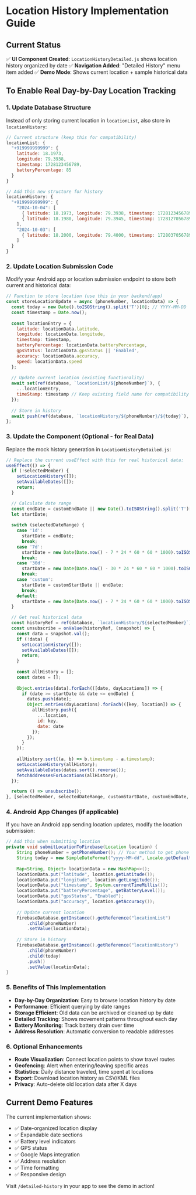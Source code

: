 # Location History Implementation Guide

## Current Status
✅ **UI Component Created**: `LocationHistoryDetailed.js` shows location history organized by date
✅ **Navigation Added**: "Detailed History" menu item added
✅ **Demo Mode**: Shows current location + sample historical data

## To Enable Real Day-by-Day Location Tracking

### 1. Update Database Structure

Instead of only storing current location in `locationList`, also store in `locationHistory`:

```javascript
// Current structure (keep this for compatibility)
locationList: {
  "+919999999999": { 
    latitude: 18.1973, 
    longitude: 79.3938, 
    timestamp: 1728123456789, 
    batteryPercentage: 85 
  }
}

// Add this new structure for history
locationHistory: {
  "+919999999999": {
    "2024-10-04": [
      { latitude: 18.1973, longitude: 79.3938, timestamp: 1728123456789, batteryPercentage: 85, gpsStatus: "Enabled" },
      { latitude: 18.1980, longitude: 79.3945, timestamp: 1728127056789, batteryPercentage: 82, gpsStatus: "Enabled" }
    ],
    "2024-10-03": [
      { latitude: 18.2000, longitude: 79.4000, timestamp: 1728037056789, batteryPercentage: 78, gpsStatus: "Enabled" }
    ]
  }
}
```

### 2. Update Location Submission Code

Modify your Android app or location submission endpoint to store both current and historical data:

```javascript
// Function to store location (use this in your backend/app)
const storeLocationUpdate = async (phoneNumber, locationData) => {
  const today = new Date().toISOString().split('T')[0]; // YYYY-MM-DD
  const timestamp = Date.now();
  
  const locationEntry = {
    latitude: locationData.latitude,
    longitude: locationData.longitude,
    timestamp: timestamp,
    batteryPercentage: locationData.batteryPercentage,
    gpsStatus: locationData.gpsStatus || 'Enabled',
    accuracy: locationData.accuracy,
    speed: locationData.speed
  };
  
  // Update current location (existing functionality)
  await set(ref(database, `locationList/${phoneNumber}`), {
    ...locationEntry,
    timeStamp: timestamp // Keep existing field name for compatibility
  });
  
  // Store in history
  await push(ref(database, `locationHistory/${phoneNumber}/${today}`), locationEntry);
};
```

### 3. Update the Component (Optional - for Real Data)

Replace the mock history generation in `LocationHistoryDetailed.js`:

```javascript
// Replace the current useEffect with this for real historical data:
useEffect(() => {
  if (!selectedMember) {
    setLocationHistory([]);
    setAvailableDates([]);
    return;
  }

  // Calculate date range
  const endDate = customEndDate || new Date().toISOString().split('T')[0];
  let startDate;
  
  switch (selectedDateRange) {
    case '1d':
      startDate = endDate;
      break;
    case '7d':
      startDate = new Date(Date.now() - 7 * 24 * 60 * 60 * 1000).toISOString().split('T')[0];
      break;
    case '30d':
      startDate = new Date(Date.now() - 30 * 24 * 60 * 60 * 1000).toISOString().split('T')[0];
      break;
    case 'custom':
      startDate = customStartDate || endDate;
      break;
    default:
      startDate = new Date(Date.now() - 7 * 24 * 60 * 60 * 1000).toISOString().split('T')[0];
  }

  // Get real historical data
  const historyRef = ref(database, `locationHistory/${selectedMember}`);
  const unsubscribe = onValue(historyRef, (snapshot) => {
    const data = snapshot.val();
    if (!data) {
      setLocationHistory([]);
      setAvailableDates([]);
      return;
    }
    
    const allHistory = [];
    const dates = [];
    
    Object.entries(data).forEach(([date, dayLocations]) => {
      if (date >= startDate && date <= endDate) {
        dates.push(date);
        Object.entries(dayLocations).forEach(([key, location]) => {
          allHistory.push({
            ...location,
            id: key,
            date: date
          });
        });
      }
    });
    
    allHistory.sort((a, b) => b.timestamp - a.timestamp);
    setLocationHistory(allHistory);
    setAvailableDates(dates.sort().reverse());
    fetchAddressesForLocations(allHistory);
  });

  return () => unsubscribe();
}, [selectedMember, selectedDateRange, customStartDate, customEndDate, fetchAddressesForLocations]);
```

### 4. Android App Changes (if applicable)

If you have an Android app sending location updates, modify the location submission:

```java
// Add this when submitting location
private void submitLocationToFirebase(Location location) {
    String phoneNumber = getPhoneNumber(); // Your method to get phone number
    String today = new SimpleDateFormat("yyyy-MM-dd", Locale.getDefault()).format(new Date());
    
    Map<String, Object> locationData = new HashMap<>();
    locationData.put("latitude", location.getLatitude());
    locationData.put("longitude", location.getLongitude());
    locationData.put("timestamp", System.currentTimeMillis());
    locationData.put("batteryPercentage", getBatteryLevel());
    locationData.put("gpsStatus", "Enabled");
    locationData.put("accuracy", location.getAccuracy());
    
    // Update current location
    FirebaseDatabase.getInstance().getReference("locationList")
        .child(phoneNumber)
        .setValue(locationData);
    
    // Store in history
    FirebaseDatabase.getInstance().getReference("locationHistory")
        .child(phoneNumber)
        .child(today)
        .push()
        .setValue(locationData);
}
```

### 5. Benefits of This Implementation

- **Day-by-Day Organization**: Easy to browse location history by date
- **Performance**: Efficient querying by date ranges
- **Storage Efficient**: Old data can be archived or cleaned up by date
- **Detailed Tracking**: Shows movement patterns throughout each day
- **Battery Monitoring**: Track battery drain over time
- **Address Resolution**: Automatic conversion to readable addresses

### 6. Optional Enhancements

- **Route Visualization**: Connect location points to show travel routes
- **Geofencing**: Alert when entering/leaving specific areas
- **Statistics**: Daily distance traveled, time spent at locations
- **Export**: Download location history as CSV/KML files
- **Privacy**: Auto-delete old location data after X days

## Current Demo Features

The current implementation shows:
- ✅ Date-organized location display
- ✅ Expandable date sections
- ✅ Battery level indicators
- ✅ GPS status
- ✅ Google Maps integration
- ✅ Address resolution
- ✅ Time formatting
- ✅ Responsive design

Visit `/detailed-history` in your app to see the demo in action!
